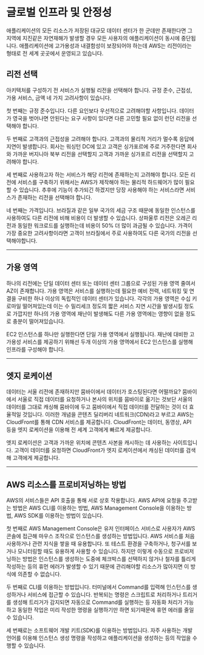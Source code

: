 # 글로벌 인프라 및 안정성

애플리케이션의 모든 리소스가 저장된 대규모 데이터 센터가 한 군데만 존재한다면 그 지역에 지진같은 자연재해가 발생할 경우 모든 사용자의 애플리케이션이 동시에 중단됩니다. 애플리케이션에 고가용성과 내결함성이 보장되어야 하는데 AWS는 리전이라는 형태로 전 세계 곳곳에서 운영되고 있습니다.

## 리전 선택

아키텍처를 구성하기 전 서비스가 실행될 리전을 선택해야 합니다. 규정 준수, 근접성, 가용 서비스, 금액 네 가지 고려사항이 있습니다.

첫 번째는 규정 준수입니다. 다른 요인보다 우선적으로 고려해야할 사항입니다. 데이터가 영국을 벗어나면 안된다는 요구 사항이 있다면 다른 고민할 필요 없이 런던 리전을 선택해야 합니다.

두 번째로 고객과의 근접성을 고려해야 합니다. 고객과의 물리적 거리가 멀수록 응답에 지연이 발생합니다. 회사는 워싱턴 DC에 있고 고객은 싱가포르에 주로 거주한다면 회사와 가까운 버지니아 북부 리전을 선택할지 고객과 가까운 싱가포르 리전을 선택할지 고려해야 합니다.

세 번째로 사용하고자 하는 서비스가 해당 리전에 존재하는지 고려해야 합니다. 모든 리전에 서비스를 구축하기 위해서는 AWS가 제작해야 하는 물리적 하드웨어가 많이 필요할 수 있습니다. 추후에 기능이 추가되긴 하겠지만 당장 사용해야 하는 서비스라면 서비스가 존재하는 리전을 선택해야 합니다.

네 번째는 가격입니다. 브라질과 같은 일부 국가의 세금 구조 때문에 동일한 인스턴스를 사용하여도 다른 리전에 비해 비용이 더 발생할 수 있습니다. 상파울루 리전은 오레곤 리전과 동일한 워크로드를 실행하는데 비용이 50% 더 많이 과금될 수 있습니다. 가격이 가장 중요한 고려사항이라면 고객이 브라질에서 주로 사용하여도 다른 국가의 리전을 선택해야합니다.

---

## 가용 영역

하나의 리전에는 단일 데이터 센터 또는 데이터 센터 그룹으로 구성된 가용 영역 줄여서 AZ이 존재합니다. 가용 영역은 서비스를 실행하는데 필요한 예비 전력, 네트워킹 및 연결을 구비한 하나 이상의 독립적인 데이터 센터가 있습니다. 각각의 가용 영역은 수십 키로마일 떨어져있는데 이는 수 밀리세크 정도의 짧은 서비스 지연 시간을 발생시킬 정도로 가깝지만 하나의 가용 영역에 재난이 발생해도 다른 가용 영역에는 영향이 없을 정도로 충분이 떨어져있습니다.

EC2 인스턴스를 하나만 실행한다면 단일 가용 영역에서 실행됩니다. 재난에 대비한 고가용성 서비스를 제공하기 위해선 두개 이상의 가용 영역에서 EC2 인스턴스를 실행해 인프라를 구성해야 합니다.

---

## 엣지 로케이션

데이터는 서울 리전에 존재하지만 뭄바이에서 데이터가 호스팅된다면 어떨까요? 뭄바이에서 서울로 직접 데이터를 요청하거나 본사의 위치를 뭄바이로 옮기는 것보단 서울의 데이터를 그대로 캐싱해 뭄바이에 두고 뭄바이에서 직접 데이터를 전달하는 것이 더 효율적일 것입니다. 이러한 개념을 콘텐츠 딜리버리 네트워크(CDN)라고 부르고 AWS는 CloudFront를 통해 CDN 서비스를 제공합니다. CloudFront는 데이터, 동영상, API 등을 엣지 로케이션을 이용해 전 세계 고객에게 빠르게 제공합니다.

엣지 로케이션은 고객과 가까운 위치에 콘텐츠 사본을 캐시하는 데 사용하는 사이트입니다. 고객이 데이터를 요청하면 CloudFront가 엣지 로케이션에서 캐싱된 데이터를 검색해 고객에게 제공합니다.

---

## AWS 리소스를 프로비저닝하는 방법

AWS의 서비스들은 API 호출을 통해 서로 상호 작용합니다. AWS API에 요청을 주고받는 방법은 AWS CLI를 이용하는 방법, AWS Management Console을 이용하는 방법, AWS SDK를 이용하는 방법이 있습니다.

첫 번째로 AWS Management Console은 유저 인터페이스 서비스로 사용자가 AWS 콘솔에 접근해 마우스 조작으로 인스턴스를 생성하는 방법입니다. AWS 서비스를 처음 사용하거나 관련 지식을 쌓을 때 유용합니다. 또 테스트 환경을 구축하거나, 청구서를 보거나 모니터링할 때도 유용하게 사용할 수 있습니다. 하지만 이렇게 수동으로 프로비저닝하는 방법은 인스턴스를 생성하는 도중에 체크박스를 선택하지 않거나 철자를 틀리게 작성하는 등의 휴먼 에러가 발생할 수 있기 때문에 관리해야할 리소스가 많아지면 이 방식에 의존할 수 없습니다.

두 번째로 CLI를 이용하는 방법입니다. 터미널에서 Command를 입력해 인스턴스를 생성하거나 서비스에 접근할 수 있습니다. 반복되는 명령은 스크립트로 처리하거나 트리거를 생성해 트리거가 감지되면 자동으로 Command를 실행하는 등 자동화 처리가 가능하고 동일한 작업은 미리 작성한 명령을 실행하기만 하면 되기때문에 휴먼 에러를 줄일 수 있습니다.

세 번째로는 소프트웨어 개발 키트(SDK)를 이용하는 방법입니다. 자주 사용하는 개발 언어를 이용해 인스턴스 생성 명령을 작성하고 애플리케이션을 생성하는 등의 작업을 수행할 수 있습니다.
